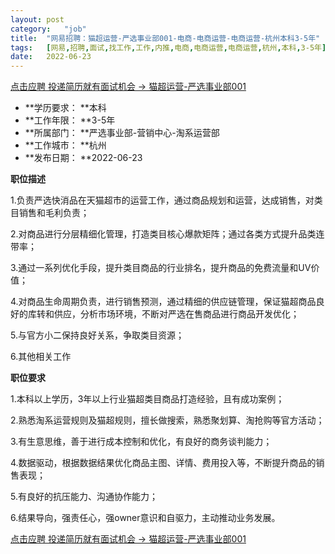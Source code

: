 ```yaml
---
layout:	post
category:	"job"
title:	"网易招聘：猫超运营-严选事业部001-电商-电商运营-电商运营-杭州本科3-5年"
tags:	[网易,招聘,面试,找工作,工作,内推,电商,电商运营,电商运营,杭州,本科,3-5年]
date:	2022-06-23
---
```


[点击应聘 投递简历就有面试机会 ->  猫超运营-严选事业部001](http://mobile.bole.netease.com/bole/boleDetail?id=39084&employeeId=346f03c3cda5f04c&key=all)



- **学历要求： **本科
- **工作年限： **3-5年
- **所属部门： **严选事业部-营销中心-淘系运营部
- **工作城市： **杭州
- **发布日期： **2022-06-23



**职位描述**

1.负责严选快消品在天猫超市的运营工作，通过商品规划和运营，达成销售，对类目销售和毛利负责；

2.对商品进行分层精细化管理，打造类目核心爆款矩阵；通过各类方式提升品类连带率；

3.通过一系列优化手段，提升类目商品的行业排名，提升商品的免费流量和UV价值；

4.对商品生命周期负责，进行销售预测，通过精细的供应链管理，保证猫超商品良好的库转和供应，分析市场环境，不断对严选在售商品进行商品开发优化；

5.与官方小二保持良好关系，争取类目资源；

6.其他相关工作



**职位要求**

1.本科以上学历，3年以上行业猫超类目商品打造经验，且有成功案例；

2.熟悉淘系运营规则及猫超规则，擅长做搜索，熟悉聚划算、淘抢购等官方活动；

3.有生意思维，善于进行成本控制和优化，有良好的商务谈判能力；

4.数据驱动，根据数据结果优化商品主图、详情、费用投入等，不断提升商品的销售表现；

5.有良好的抗压能力、沟通协作能力；

6.结果导向，强责任心，强owner意识和自驱力，主动推动业务发展。



[点击应聘 投递简历就有面试机会 ->  猫超运营-严选事业部001](http://mobile.bole.netease.com/bole/boleDetail?id=39084&employeeId=346f03c3cda5f04c&key=all)